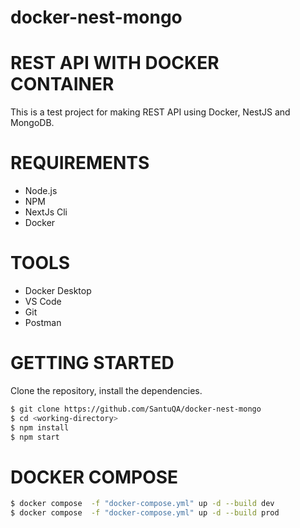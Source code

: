 # docker-nest-mongo
# REST API WITH DOCKER CONTAINER
This is a test project for making REST API using Docker, NestJS and MongoDB.

# REQUIREMENTS

-   Node.js
-   NPM
-   NextJs Cli
-   Docker

# TOOLS

-   Docker Desktop
-   VS Code
-   Git
-   Postman

# GETTING STARTED
Clone the repository, install the dependencies.
```bash
$ git clone https://github.com/SantuQA/docker-nest-mongo
$ cd <working-directory>   
$ npm install
$ npm start
```

# DOCKER COMPOSE
```bash
$ docker compose  -f "docker-compose.yml" up -d --build dev                   //DEVELOPMENT
$ docker compose  -f "docker-compose.yml" up -d --build prod                  //PRODUCTION
```





